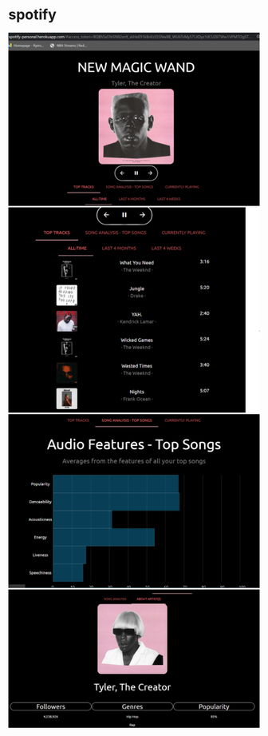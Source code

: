 # spotify

![Image of Now Playing](https://github.com/thapaking051/spotify/blob/master/image/nowplaying.PNG)
![Image of Top Tracks](https://github.com/thapaking051/spotify/blob/master/image/toptracks.PNG)
![Image of Audio Features](https://github.com/thapaking051/spotify/blob/master/image/audiofeatures.PNG)
![Image of Yaktocat](https://github.com/thapaking051/spotify/blob/master/image/aboutartist.PNG)
